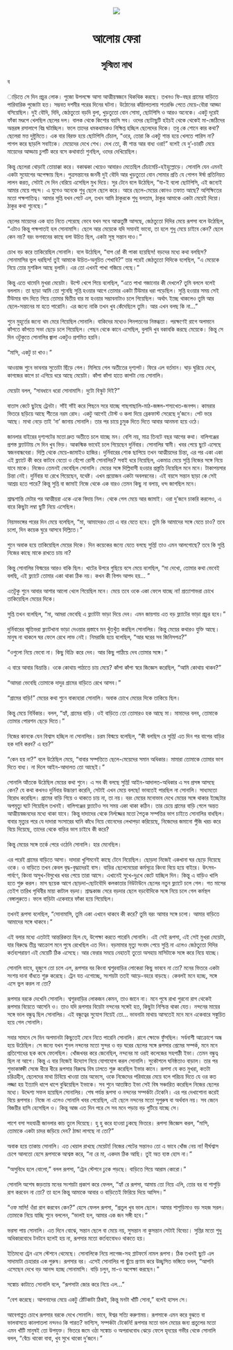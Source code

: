 <div align=center> <img src="../../metadata/images/rabibasariya/আলোয়-ফেরা.jpg" align="center" ></div>
<h1 align=center>আলোয় ফেরা</h1>
<h2 align=center>সুস্মিতা নাথ</h2>
ব<br> <br>াড়িতে সে দিন প্রচুর লোক। পুজো উপলক্ষে আসা আত্মীয়স্বজনে থিকথিক করছে। তখনও ফি-বছর গ্রামের বাড়িতে পারিবারিক পুজোটা হত। সম্ভবত দশমীর পরের দিনের ঘটনা। উঠোনের কাঁঠালতলায় শতরঞ্চি পেতে মেয়ে-বৌরা আড্ডা বসিয়েছিল। দুই বৌদি, দিদি, জেঠতুতো বড়দি বুলা, খুড়তুতো বোন সোমা, ছোটপিসি ও আরও অনেকে। একটু দূরেই ফাঁকা মণ্ডপে খেলছিল ছেলের দল। বালক থেকে কিশোর বয়সি সব। ওদের ছোটাছুটি হইচই থেকে থেকেই মা-জেঠিদের অন্তরঙ্গ রসালাপে বিঘ্ন ঘটাচ্ছিল। ফলে তাদের ধমকধামকও নিক্ষিপ্ত হচ্ছিল ছেলেদের দিকে। তবু কে শোনে কার কথা? ছেলেরা মত্ত দুষ্টুমিতে। এক বার বিরক্ত হয়ে ছোটপিসি চেঁচাল, “ওরে, তোরা কি একটু শান্ত হয়ে খেলতে পারিস না? পাগল করে ছাড়লি সবাইকে। মেয়েদের দেখে শেখ। দেখ তো, কী শান্ত আর বাধ্য ওরা!” বলেই যে দু’-চারটি মেয়ে মায়েদের আড্ডায় চুপটি করে বসে কথাবার্তা শুনছিল, ওদের দেখিয়েছিল।<br> <br>কিন্তু ছেলেরা থোড়াই তোয়াক্কা করে। বকাঝকা খেয়েও আবারও মেতেছিল চেঁচামেচি-হইহুল্লোড়ে। সোনালি যেন এমনই একটা সুযোগের অপেক্ষায় ছিল। পুত্রসন্তানের জননী দুই বৌদি আর খুড়তুতো বোন সোমার প্রতি যে গোপন ঈর্ষা প্রতিনিয়ত লালন করত, সেটাই সে দিন বেরিয়ে এসেছিল মুখ দিয়ে। সুর টেনে বলে উঠেছিল, “যা-ই বলো ছোটপিসি, এই জন্যেই আমার মেয়ে পছন্দ। এ যুগেও অনেকে শুধু ছেলে ছেলে করে। আরে ছেলে-মেয়ের কোনও তফাত আছে? অশিক্ষিতের মতো পক্ষপাতিত্ব। আমার সুপ্তি যখন পেটে এল, তখন আমি ঠাকুরকে শুধু বলতাম, ঠাকুর আমাকে একটা মেয়েই দিয়ো। ঠাকুর কথা শুনেছে।”<br> <br>ছেলের মায়েদের এক হাত নিতে পেরেছে ভেবে যখন সবে আত্মতুষ্টি আসছে, জেঠতুতো দিদির মেয়ে রূপসা বলে উঠেছিল, “এটাও কিন্তু পক্ষপাতই হল সোনামাসি। ছেলে আর মেয়েকে যদি সমানই ভাবো, তা হলে শুধু মেয়ে চাইবে কেন? ছেলে কেন নয়? বরং ভগবানের কাছে বলা উচিত ছিল, একটা সুস্থ সন্তান দাও।”<br> <br>চোখ বড় করে তাকিয়েছিল সোনালি। বলে উঠেছিল, “বাপ রে! কী পাকা হয়েছিস! বড়দের মধ্যে কথা বলছিস? সোনামাসির ভুল ধরছিস! তুই আমাকে উচিত-অনুচিত শেখাবি?” তার পরেই জেঠতুতো দিদিকে বলেছিল, “এ মেয়েকে নিয়ে তোর মুশকিল আছে বুলাদি। এর তো এখনই পাখা গজিয়ে গেছে।”<br> <br>কিন্তু এতে থামেনি মুখরা মেয়েটা। উল্টে খেপে গিয়ে বলেছিল, “এতে পাখা গজানোর কী দেখলে? তুমি বললে বলেই বললাম। তা ছাড়া আমি তো শুনেছি সুপ্তি হওয়ার আগে তোমার একটা টিউমার ধরা পড়েছিল। সুপ্তি হওয়ার সময় সেই টিউমার বাদ দিতে গিয়ে তোমার দ্বিতীয় বার মা হওয়ার সম্ভাবনাটাও চলে গিয়েছিল। অর্থাৎ ইচ্ছে থাকলেও তুমি আর ছেলে-সন্তানের মা হতে পারোনি। এর জন্যে নাকি তখন খুব কেঁদেছিলে তুমি। আর এখন বলছ কি না…”<br> <br>শুনে মুহূর্তের জন্যে থম মেরে গিয়েছিল সোনালি। বাকিদের মধ্যেও পিনপতনের নিস্তব্ধতা। পরক্ষণেই রাগে অপমানে কাঁপতে কাঁপতে সভা ছেড়ে চলে গিয়েছিল। পেছন থেকে কানে এসেছিল, বুলাদি খুব বকাবকি করছে মেয়েকে। কিন্তু সে দিন ওটুকুতে সোনালির জ্বালা একটুও প্রশমিত হয়নি।<br> <br>“মাসি, একটু চা খাও।”<br> <br>আওয়াজ শুনে ভাবনার সুতোটা ছিঁড়ে গেল। মিলিয়ে গেল অতীতের দৃশ্যপট। ফিরে এল বর্তমান। ঘাড় ঘুরিয়ে দেখে, কাগজের কাপে চা এগিয়ে ধরে আছে মেয়েটা। কাঁপা কাঁপা হাতে কাপটা নেয় সোনালি।<br> <br>মেয়েটা বলল, “সাবধানে ধরো সোনামাসি। দুটো বিস্কুট দিই?”<br> <br>বাতাস কেটে ছুটছে ট্রেনটা। সাঁই সাঁই করে পিছনে সরে যাচ্ছে গাছগাছালি-মাঠ-জঙ্গল-শস্যখেত-জনপদ। কামরার ভিতরে ছড়িয়ে আছে শীতের নরম রোদ। একটু আগেই টোস্ট ও কলা দিয়ে ব্রেকফাস্ট সেরেছে দু’জনে। পেট ভরে আছে। মাথা নেড়ে তাই ‘না’ জানায় সোনালি। তার পর চায়ে চুমুক দিতে দিতে আবার আনমনা হয়ে ওঠে।<br> <br>জানলার বাইরের দৃশ্যপটের মতো দ্রুত অতীতে চলে যাচ্ছে মন। বেশি নয়, মাত্র তিনটে বছর আগের কথা। বালিগঞ্জের প্রশস্ত ফ্ল্যাটটায় সে দিন খুব ভিড়। আকস্মিক ভাবেই চলে গিয়েছেন দুর্নিবার। সোনালির স্বামী। খবর পেয়ে ছুটে এসেছে স্বজনবান্ধবেরা। দিল্লি থেকে মেয়ে-জামাইও হাজির। দুর্নিবারের শোক ছাপিয়ে তখন আত্মীয়দের চিন্তা, এর পর একা একা এই ফ্ল্যাটে কী করে কাটবে বেতো ও হেঁপো রোগী সোনালির? সবাই ধরে নিয়েছিল, একমাত্র মেয়ে সুপ্তি নিজের সঙ্গে নিয়ে যাবে মাকে। নিজেও তেমনই ভেবেছিল সোনালি। মেয়ের সঙ্গে দিল্লিবাসী হওয়ার প্রস্তুতি নিয়েছিল মনে মনে। টাকাপয়সার চিন্তা নেই। দুর্নিবার যা রেখে গিয়েছেন, যথেষ্ট। এখন প্রয়োজন একটা অবলম্বনের। এই বয়সে সন্তান ছাড়া কে সেই আশ্রয় হতে পারে? কিন্তু সুপ্তি বা জামাই নিজে থেকে এক বারও তেমন কিছু না বলায়, ধন্দ জাগছিল মনে।<br> <br>শ্রাদ্ধশান্তি মেটার পর আত্মীয়রা একে একে বিদায় নিল। থেকে গেল মেয়ে আর জামাই। ওরা দু’জনে চাকরি করলেও, এ বারে কিছুটা লম্বা ছুটি নিয়ে এসেছিল।<br> <br>নিয়মভঙ্গের পরের দিন মেয়ে বলেছিল, “মা, আমাদেরও তো এ বার যেতে হবে। তুমি কি আমাদের সঙ্গে যেতে চাও? তবে চলো, দিন কয়েক ঘুরে আসবে দিল্লিতে।”<br> <br>শুনে অবাক হয়ে তাকিয়েছিল মেয়ের দিকে। দিন কয়েকের জন্যে যেতে বলছে সুপ্তি! তাও এমন আলগোছে? তবে কি সুপ্তি নিজের কাছে মাকে রাখতে চায় না?<br> <br>কিন্তু সোনালির বিস্ময়ের আরও বাকি ছিল। খাটের উপরে গুছিয়ে বসে মেয়ে বলেছিল, “মা দেখো, তোমার কথা ভেবেই বলছি, এই ফ্ল্যাটে তোমার একা থাকা ঠিক নয়। কখন কী বিপদ আপদ হয়... ”<br> <br>এতটুকু শুনে আবার আশার আলো খেলে গিয়েছিল মনে। মেয়ে তবে ওকে একা ফেলে যাচ্ছে না! প্রত্যাশাভরা চোখে তাকিয়েছিল মেয়ের দিকে।<br> <br>সুপ্তি তখন বলেছিল, “মা, আমরা ভেবেছি এ ফ্ল্যাটটা ভাড়া দিয়ে দেব। এমন জায়গায় এত বড় ফ্ল্যাটের ভাড়া প্রচুর হবে।”<br> <br>দুর্নিবারের স্মৃতিভরা ফ্ল্যাটখানা ভাড়া দেওয়ার প্রস্তাবে মন খুঁতখুঁত করছিল সোনালির। কিন্তু মেয়ের কথারও যুক্তি আছে। মানুষ না থাকলে ঘর ফেলে রেখে লাভ নেই। নিমরাজি হয়ে বলেছিল, “আর ঘরের সব জিনিসপত্র?”<br> <br>“ওগুলো নিয়ে ভেবো না। কিছু বিক্রি করে দেব। আর কিছু পাঠিয়ে দেব তোমার সঙ্গে।”<br> <br>এ বারে আবার বিভ্রান্তি। ওকে কোথায় পাঠাতে চায় মেয়ে? কাঁপা কাঁপা স্বরে জিজ্ঞেস করেছিল, “আমি কোথায় থাকব?”<br> <br>“আমরা ভেবেছি তোমাকে দাদুর গ্রামের বাড়িতে রেখে আসব।”<br> <br>“গ্রামের বাড়ি!” মেয়ের কথা শুনে বাক্যহারা সোনালি। অবাক চোখে মেয়ের দিকে তাকিয়ে ছিল।<br> <br>কিন্তু মেয়ে নির্বিকার। বলল, “হ্যাঁ, গ্রামের বাড়ি। ওই বাড়িতে তো তোমারও হক আছে মা। মামাদের বলব, তোমাকে তোমার পোরশন ছেড়ে দিতে।”<br> <br>নিজের কানকে যেন বিশ্বাস হচ্ছিল না সোনালির। চরম বিস্ময়ে বলেছিল, “কী বলছিস রে সুপ্তি! এত দিন পর বাপের বাড়ির হক দাবি করব? এ হয়?”<br> <br>“কেন হয় না?” বলে উঠেছিল মেয়ে, “বাবার সম্পত্তিতে ছেলে-মেয়েদের সমান অধিকার। মামারা তোমাকে তোমার ভাগ দিতে বাধ্য। না দিলে আইন-আদালত তো আছেই।”<br> <br>সোনালি আঁতকে উঠেছিল মেয়ের কথা শুনে। এ সব কী বলছে সুপ্তি! আইন-আদালত-অধিকার এ সব প্রসঙ্গ আসছে কেন? যে কথা কখনও দুর্নিবার উচ্চারণ করেনি, সেটাই এখন মেয়ে বলছে! ভাবতেই পারছিল না সোনালি। সাধ্যমতো বিরোধ করেছিল। গ্রামের বাড়ি গিয়ে ও থাকতে চায় না, তা নয়। বরং মেয়ের মনোভাব দেখে মেয়ের সঙ্গে থাকার ইচ্ছেটার অপমৃত্যু ঘটে গিয়েছিল তখনই। বালিগঞ্জের ফ্ল্যাটেও সব সময় একা থাকা কঠিন। তার চেয়ে গ্রামের বাড়ি গেলে অন্তত আত্মীয়স্বজনদের মধ্যে থাকা যাবে। কিন্তু দাদাদের থেকে নির্লজ্জের মতো পৈতৃক সম্পত্তির ভাগ চাইতে সোনালির বাধছিল। বাবার মৃত্যুর পরে যে দাদারা সংসারের ঘানি কাঁধে নিয়ে বোনেদের লেখাপড়া করিয়েছে, নিজেদের জমানো পুঁজি খরচ করে বিয়ে দিয়েছে, তাদের থেকে বাড়ির ভাগ চাইবে কী করে?<br> <br>কিন্তু মেয়ের সঙ্গে তর্কে পেরে ওঠেনি সোনালি। হার মেনেছিল।<br> <br>এর পরেই গ্রামের বাড়িতে আসা। দাদারা খুশিমনেই কাছে টেনে নিয়েছিল। ছোড়দা নিজেই একখানা ঘর ছেড়ে দিয়েছে ওকে। ও বাড়িতে তখন কেবল বৃদ্ধ-বৃদ্ধাদেরই বাস। বাড়ির ছেলেমেয়েরা কর্মসূত্রে কিংবা বিয়ে হয়ে বাইরে। উৎসব-পার্বণে, কিংবা অসুখ-বিসুখের খবর পেয়ে তারা আসে। এখানেই সুখে-দুঃখে কেটে যাচ্ছিল দিন। কিন্তু এ বাড়িও খালি হতে শুরু করল। মাস ছয়েক আগে ছোড়দা-ছোটবৌদি কলকাতার নিউটাউনে ছেলের নতুন ফ্ল্যাটে চলে গেল। গত মাসের তেইশ তারিখ পৃথিবীর মায়া কাটাল বড়দা। শ্রাদ্ধকাজ সেরে বড়দার ছেলে বড়বৌদিকে সঙ্গে নিয়ে চলে গেল কর্মস্থল বেঙ্গালুরুতে। ফলে বাড়িটা একেবারে ফাঁকা হয়ে গিয়েছিল।<br> <br>তখনই রূপসা বলেছিল, “সোনামাসি, তুমি একা এখানে থাকবে কী করে? তুমি বরং আমার সঙ্গে চলো। আমার বাড়িতে আমাদের সঙ্গে থাকবে।”<br> <br>এই বলার মধ্যে এতটাই আন্তরিকতা ছিল যে, উপেক্ষা করতে পারেনি সোনালি। এই সেই রূপসা, এই সেই মুখরা মেয়েটা, যার বিরুদ্ধে তীব্র আক্রোশ মনে পুষে রেখেছিল এত দিন। বড়মামার মৃত্যু সংবাদ পেয়ে সুপ্তি না এলেও জেঠতুতো দিদির কর্তব্যপরায়ণ এই মেয়েটি ঠিক এসেছে। আর ফেরার সময়ে নেহাতই তুতো অসহায় মাসিটাকে সঙ্গে করে নিয়ে যাচ্ছে।<br> <br>সোনালি ভাবে, হুজুগে তো চলে এল, রূপসার বর কিংবা শ্বশুরবাড়ির লোকেরা কিছু ভাববে না তো? মনের ভিতরে একটা সংশয় দানা বাঁধতে শুরু করেছে। ট্রেন যত এগোচ্ছে, সংশয়টা ততই আড়ে-বহরে বাড়ছে। কেবলই মনে হচ্ছে, সঙ্গে এসে ভুল করল না তো?<br> <br>রূপসার বরকে দেখেনি সোনালি। শ্বশুরবাড়ির লোকজন কেমন, তাও জানে না। মনে পুষে রাখা পুরনো রাগ থেকেই রূপসার বিয়েতে আসেনি ও। তাও যদি রূপসার বিয়েটা নন্দনের সঙ্গেই হত, কিছুটা নিশ্চিন্ত থাকা যেত। নন্দনের মায়ের সঙ্গে ভাল বন্ধুত্ব ছিল সোনালির। এই বন্ধুত্বের সুযোগ নিয়েই তো… ভাবনাটা মাথায় আসতেই মনে মনে একেবারে সঙ্কুচিত হয়ে গেল সোনালি।<br> <br>সবার সামনে সে দিন অপমানটা কিছুতেই মেনে নিতে পারেনি সোনালি। রাগে ক্ষোভে ফুঁসছিল। সর্বনাশী আক্রোশে অন্ধ হয়ে উঠেছিল। সে জন্যে যখন শুনল নন্দনের মতো সুন্দর ও বড় ঘরের ছেলের সঙ্গে রূপসার প্রেমের সম্পর্ক, মনে মনে প্রতিশোধের ছক কষে ফেলেছিল। খোঁজখবর করে জেনেছিল, নন্দনের মা ওরই কলেজের সহপাঠী ইভা। তেমন বন্ধুত্ব ছিল না আগে। কিন্তু এ বার নিজেই উদ্যোগ নিয়ে যোগাযোগ করল সোনালি। সুকৌশলে ঘনিষ্ঠতাও বাড়াল। তার পর শুভাকাঙ্ক্ষী সেজে ধীরে ধীরে রূপসার বিরুদ্ধে বিষ ঢালতে শুরু করেছিল ইভার কানে। রূপসা যে কত মুখরা, কতটা চরিত্রহীন, ছেলেদের মাথা চিবিয়ে খাওয়া তার অভ্যেস, ওকে নিজেদের পরিবারের মেয়ে বলে পরিচয় দিতে যে ওর কত লজ্জা হয় ইত্যাদি ধাপে ধাপে বুঝিয়েছিল ইভাকে। সব শুনে আতঙ্কিত ইভা সেই বিষ সঞ্চারিত করেছিল নিজের ছেলের মধ্যে। উদ্দেশ্য সফল হয়েছিল সোনালির। শেষ পর্যন্ত রূপসা ও নন্দনের সম্পর্কটা টেকেনি। এর পর দেখাশোনা করেই বিয়ে রূপসার। নিজে না এলেও সোনালি খবর পেয়েছিল, এই ছেলে নন্দনের মতো সুপুরুষ বা অর্থবান নয়। সব জেনে বিজয়ীর হাসি হেসেছিল ও। কিন্তু আজ এত দিন পরে সে সব মনে পড়ায় বড় গুটিয়ে যাচ্ছে সে।<br> <br>পাশে বসা সহযাত্রী জানলার কাচ তুলে দিয়েছে। হু হু করে হাওয়া ঢুকছে ভিতরে। রূপসা জিজ্ঞেস করল, “মাসি, তোমাকে একটা চাদর জড়িয়ে দেব? ঠান্ডা লাগছে না তো?”<br> <br>অবাক হয়ে তাকায় সোনালি। এত খেয়াল রাখছে মেয়েটা! নিজের পেটের সন্তানও তো এ ভাবে খোঁজ নেয় না! দীর্ঘশ্বাস চেপে আলতো হেসে রূপসাকে আশ্বস্ত করে, “না রে মা, একদম ঠিক আছি। তুই অত ব্যস্ত হোস না।”<br> <br>“অসুবিধে হলে বোলো,” বলল রূপসা, “ট্রেন স্টেশনে ঢুকে পড়ছে। বাড়িতে গিয়ে আরাম কোরো।”<br> <br>সোনালি অশেষ জড়তায় মনের সংশয়টা প্রকাশ করে ফেলল, “হ্যাঁ রে রূপসা, আমায় তো নিয়ে এলি, তোর বর বা শাশুড়ি রাগ করবেন না তো? তা হলে কিন্তু আমাকে আবার ও বাড়িতেই ফিরিয়ে দিয়ে আসিস।”<br> <br>“ওফ মাসি! ওঁরা রাগ করবেন কেন?” হেসে ফেলল রূপসা, “প্রতুল খুব ভাল ছেলে। আমার শাশুড়িমাও বড় সহজ সরল। তোমাকে নিয়ে যাচ্ছি শুনে বললেন, “ভালই হল, আমার এক জন সঙ্গী হবে।”<br> <br>ভরসা পায় সোনালি। এত দিনে বোঝে, সন্তান ছেলে বা মেয়ে নয়, সুসন্তান না কুসন্তান সেটাই বিবেচ্য।  সুপ্তির মতো শুধু অধিকারবোধে টনটনে হলেই হয় না, রূপসার মতো কর্তব্যবোধও থাকতে হয়।<br> <br>ইতিমধ্যে ট্রেন এসে স্টেশনে থেমেছে। সোনালিকে নিয়ে লাগেজ-সহ প্লাটফর্মে নামল রূপসা। ঠিক তখনই ছুটে এল সাদামাটা চেহারার এক পুরুষ। রূপসার বর। এসেই সোনালির পা ছুঁয়ে প্রণাম করে উচ্ছ্বসিত ভঙ্গিতে বলল, “আপনি এসেছেন দেখে বড় আনন্দ হচ্ছে সোনামাসি। বাড়ি চলুন, মা-ও অপেক্ষা করছেন।”<br> <br>সঙ্কোচ কাটাতে সোনালি বলে, “রূপসাটা জোর করে নিয়ে এল…”<br> <br>“বেশ করেছে। আপনাদের মেয়ে একটু ঠোঁটকাটা ঠিকই, কিন্তু মনটা খাঁটি সোনা,” বলেই হাসল সে।<br> <br>আবেগাপ্লুত চোখে রূপসার বরকে দেখে সোনালি। ভাবে, ঈশ্বর সত্যি করুণাময়। রূপসাকে এমন করে বুঝতে বা ভালবাসতে কানপাতলা নন্দনও কি পারত? ভাগ্যিস, সম্পর্কটা টেকেনি! রূপসার মতো ভাল মেয়ের জন্য প্রতুলের মতো এমন খাঁটি  মানুষই তো উপযুক্ত। ভিতরে জমে ওঠা সঙ্কোচ ও অপরাধবোধ ঝেড়ে ফেলে হৃদয়ের গভীর থেকে সোনালি বলল, “বেঁচে থাকো বাবা, খুব সুখে থাকো দু’জনে।”
